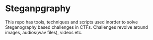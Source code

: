 # Steganpgraphy

This repo has tools, techniques and scripts used inorder to solve Steganography based challenges in CTFs. Challenges revolve around images, audios(wav files), videos etc.
